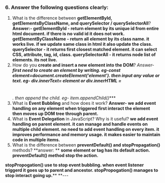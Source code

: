 
### 6. Answer the following questions clearly:

1. What is the difference between **getElementById, getElementsByClassName, and querySelector / querySelectorAll**?
**Answer:-
getElementById - return element by its unique id from entire html document. if there is no valid id it does not work.
getElementByClassName - return all element by its class name. it works live. if we update same class in html it also update the class.
querySelector - it returns first closest matched  element. it can select CSS, attribute, tag, id, class.
querySelectorAll - it returns node list of elements. its not live.**
2. How do you **create and insert a new element into the DOM**?
**Answer-
 **first need to create an element by writing. eg-const element=document.createElement('element'). then input any value or text. eg- div.innerText= element or div.innerHTML = <h1>***</h1>.
then append the child. eg- item.appendChild()****
3. What is **Event Bubbling** and how does it work?
**Answer-
**we add event handling on any element when triggered first interact the element then moves up DOM tree through parent.****
4. What is **Event Delegation** in JavaScript? Why is it useful?
 **we add event handling on parent element. it can manage and handle events on multiple child element. no need to add event handling on every item. it improves performance and memory usage. it makes easier to maintain code in multiple items.**
5. What is the difference between **preventDefault() and stopPropagation()** methods?
**answer:
** **some element or tag has its default action. preventDefault() method stop the action.**

 **stopPropogation() use to stop event bubbling. when event listener triggerd it goes up to parent and ancestor. stopPropogation() manages to stop interact going up.****
**---

